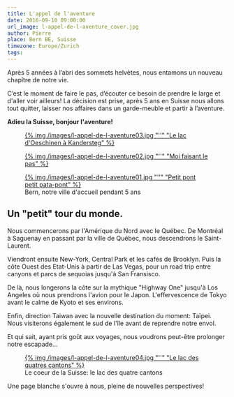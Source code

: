 ```yaml
---
title: L'appel de l'aventure
date: 2016-09-10 09:00:00
url_image: l-appel-de-l-aventure_cover.jpg
author: Pierre
place: Bern BE, Suisse
timezone: Europe/Zurich
tags:
---
```


Après 5 années à l’abri des sommets helvètes, nous entamons un nouveau chapître de notre vie.

C’est le moment de faire le pas, d’écouter ce besoin de prendre le large et d'aller voir ailleurs! La décision est prise, après 5 ans en Suisse nous allons tout quitter, laisser nos affaires dans un garde-meuble et partir à l’aventure.

__Adieu la Suisse, bonjour l'aventure!__

<div class="figure-grid gallery">
  <figure class="figure-50">
    <a href="/images/l-appel-de-l-aventure03@2x.jpg">{% img /images/l-appel-de-l-aventure03.jpg  "''" "Le lac d'Oeschinen à Kandersteg" %}</a>
  </figure>
  <figure class="figure-50">
    <a href="/images/l-appel-de-l-aventure02@2x.jpg">{% img /images/l-appel-de-l-aventure02.jpg  "''" "Moi faisant le pas" %}</a>
  </figure>
  <figure class="figure-100">
    <a href="/images/l-appel-de-l-aventure01@2x.jpg">{% img /images/l-appel-de-l-aventure01.jpg  "''" "Petit pont petit pata-pont" %}</a>
    <figcaption>Bern, notre ville d'accueil pendant 5 ans</figcaption>
  </figure>
</div>

## Un "petit" tour du monde.

Nous commencerons par l'Amérique du Nord avec le Québec. De Montréal à Saguenay en passant par la ville de Québec, nous descendrons le Saint-Laurent.

Viendront ensuite New-York, Central Park et les cafés de Brooklyn. Puis la côte Ouest des Etat-Unis à partir de Las Vegas, pour un road trip entre canyons et parcs de sequoias jusqu'à San Fransisco.

De là, nous longerons la côte sur la mythique "Highway One" jusqu'à Los Angeles où nous prendrons l'avion pour le Japon. L'effervescence de Tokyo avant le calme de Kyoto et ses environs.

Enfin, direction Taiwan avec la nouvelle destination du moment: Taïpei. Nous visiterons également le sud de l'île avant de reprendre notre envol.

Et qui sait, ayant pris goût aux voyages, nous voudrons peut-être prolonger notre escapade...

<figure class="figure-100 gallery"><a href="/images/l-appel-de-l-aventure04@2x.jpg">{% img /images/l-appel-de-l-aventure04.jpg "''" "Le lac des quatres cantons" %}</a><figcaption>Le coeur de la Suisse: le lac des quatre cantons</figcaption></figure>

Une page blanche s'ouvre à nous, pleine de nouvelles perspectives!
